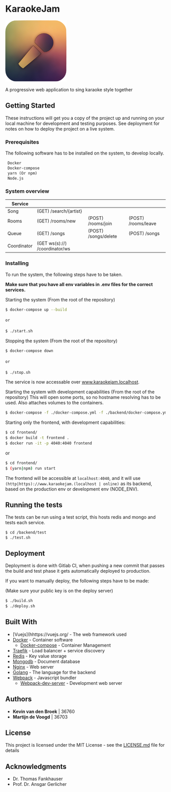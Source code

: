 # KaraokeJam

![Logo](frontend/static/icon.png)


A progressive web application to sing karaoke style together

## Getting Started

These instructions will get you a copy of the project up and running on your local machine for development and testing purposes. See deployment for notes on how to deploy the project on a live system.

### Prerequisites

The following software has to be installed on the system, to develop locally.

```
 Docker
 Docker-compose
 yarn (Or npm)
 Node.js
```

### System overview
| Service     |                                |                      |                     |
| ----------- | ------------------------------ | -------------------- | ------------------- |
| Song        | (GET) /search/{artist}         |                      |                     |
| Rooms       | (GET) /rooms/new               | (POST) /rooms/join   | (POST) /rooms/leave |
| Queue       | (GET) /songs                   | (POST) /songs/delete | (POST) /songs       |
| Coordinator | (GET ws(s)://) /coordinator/ws |                      |                     |


### Installing

To run the system, the following steps have to be taken.

**Make sure that you have all env variables in .env files for the correct services.**


Starting the system (From the root of the repository)

```bash
$ docker-compose up --build

or

$ ./start.sh
```

Stopping the system (From the root of the repository)

```bash
$ docker-compose down

or

$ ./stop.sh
```

The service is now accessable over www.karaokejam.localhost.

Starting the system with development capabilities (From the root of the repository)
This will open some ports, so no hostname resolving has to be used. Also attaches volumes to the containers.

```bash
$ docker-compose -f ./docker-compose.yml -f ./backend/docker-compose.yml up --build
```

Starting only the frontend, with development capabilities:

```bash
$ cd frontend/
$ docker build -t frontend .
$ docker run -it -p 4040:4040 frontend
```

or

```bash
$ cd frontend/
$ (yarn|npm) run start
```

The frontend will be accessible at `localhost:4040`, and it will use `(http|https)://www.karaokejam.(localhost | online)` as its backend, based on the production env or development env (NODE_ENV).

## Running the tests

The tests can be run using a test script, this hosts redis and mongo and tests each service.

```
$ cd /backend/test
$ ./test.sh
```


## Deployment

Deployment is done with Gitlab CI, when pushing a new commit that passes the build and test phase it gets automatically deployed to production.

If you want to manually deploy, the following steps have to be made:

(Make sure your public key is on the deploy server)
```bash
$ ./build.sh
$ ./deploy.sh
```



## Built With

- [Vuejs](hhttps://vuejs.org/ - The web framework used
- [Docker](https://www.docker.com/) - Container software
  - [Docker-compose](https://docs.docker.com/compose/) - Container Management
- [Traefik](https://traefik.io/) - Load balancer + service discovery
- [Redis](https://redis.io/) - Key value storage
- [Mongodb](https://www.mongodb.com/) - Document database
- [Nginx](https://www.nginx.com/) - Web server
- [Golang](https://golang.org/) - The language for the backend
- [Webpack](https://webpack.js.org/) - Javascript bundler
  - [Webpack-dev-server](https://webpack.js.org/configuration/dev-server/) - Development web server

## Authors

- **Kevin van den Broek** | 36760
- **Martijn de Voogd**  | 36703

## License

This project is licensed under the MIT License - see the [LICENSE.md](LICENSE.md) file for details

## Acknowledgments

- Dr. Thomas Fankhauser
- Prof. Dr. Ansgar Gerlicher
